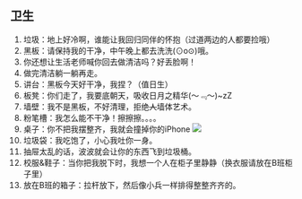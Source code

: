 ## 卫生

1. 垃圾：地上好冷啊，谁能让我回归同伴的怀抱（过道两边的人都要捡哦）
1. 黑板：请保持我的干净，中午晚上都去洗洗(⊙o⊙)哦。
1. 你还想让生活老师喊你回去做清洁吗？好丢脸啊！
1. 做完清洁躺一躺再走。
1. 讲台：黑板今天好干净，我捏？（值日生）
1. 板凳：你们走了，我要底朝天，吸收日月之精华(～﹃～)~zZ
1. 墙壁：我不是黑板，不好清理，拒绝~~人~~墙体艺术。
1. 粉笔槽：我怎么能不干净！擦擦擦。。。。
1. 桌子：你不把我摆整齐，我就会撞掉你的iPhone ![](https://ss1.baidu.com/6ONXsjip0QIZ8tyhnq/it/u=3361071727,1825903411&fm=58)
1. 垃圾袋：我吃饱了，小心我吐你一身。
1. 抽屉太乱的话，波波就会让你的东西飞到垃圾桶。
1. 校服&鞋子：当你把我脱下时，我想一个人在柜子里静静（换衣服请放在B班柜子里）
1. 放在B班的箱子：拉杆放下，然后像小兵一样排得整整齐齐的。
